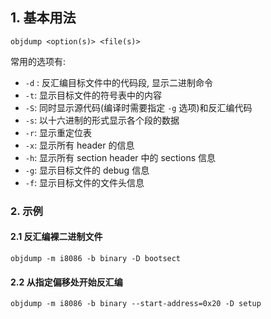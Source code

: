 ## 1. 基本用法

```shell
objdump <option(s)> <file(s)>
```

常用的选项有:
- `-d` : 反汇编目标文件中的代码段, 显示二进制命令
- `-t`: 显示目标文件的符号表中的内容
- `-S`: 同时显示源代码(编译时需要指定 `-g` 选项)和反汇编代码
- `-s`: 以十六进制的形式显示各个段的数据
- `-r`: 显示重定位表
- `-x`: 显示所有 header 的信息
- `-h`: 显示所有 section header 中的 sections 信息
- `-g`: 显示目标文件的 debug 信息
- `-f`: 显示目标文件的文件头信息
### 2. 示例
#### 2.1 反汇编裸二进制文件

```shell
objdump -m i8086 -b binary -D bootsect
```
#### 2.2 从指定偏移处开始反汇编

```shell
objdump -m i8086 -b binary --start-address=0x20 -D setup
```
